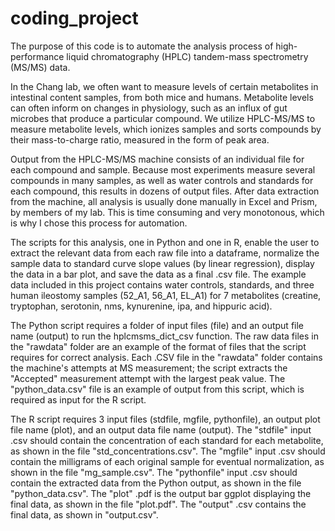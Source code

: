 # coding_project

The purpose of this code is to automate the analysis process of high-performance liquid chromatography (HPLC) tandem-mass spectrometry (MS/MS) data.

In the Chang lab, we often want to measure levels of certain metabolites in intestinal content samples, from both mice and humans. Metabolite levels can often inform on changes in physiology, such as an influx of gut microbes that produce a particular compound. We utilize HPLC-MS/MS to measure metabolite levels, which ionizes samples and sorts compounds by their mass-to-charge ratio, measured in the form of peak area.

Output from the HPLC-MS/MS machine consists of an individual file for each compound and sample. Because most experiments measure several compounds in many samples, as well as water controls and standards for each compound, this results in dozens of output files. After data extraction from the machine, all analysis is usually done manually in Excel and Prism, by members of my lab. This is time consuming and very monotonous, which is why I chose this process for automation.

The scripts for this analysis, one in Python and one in R, enable the user to extract the relevant data from each raw file into a dataframe, normalize the sample data to standard curve slope values (by linear regression), display the data in a bar plot, and save the data as a final .csv file. The example data included in this project contains water controls, standards, and three human ileostomy samples (52_A1, 56_A1, EL_A1) for 7 metabolites (creatine, tryptophan, serotonin, nms, kynurenine, ipa, and hippuric acid).

The Python script requires a folder of input files (file) and an output file name (output) to run the hplcmsms_dict_csv function. The raw data files in the "rawdata" folder are an example of the format of files that the script requires for correct analysis. Each .CSV file in the "rawdata" folder contains the machine's attempts at MS measurement; the script extracts the "Accepted" measurement attempt with the largest peak value. The "python_data.csv" file is an example of output from this script, which is required as input for the R script.

The R script requires 3 input files (stdfile, mgfile, pythonfile), an output plot file name (plot), and an output data file name (output). The "stdfile" input .csv should contain the concentration of each standard for each metabolite, as shown in the file "std_concentrations.csv". The "mgfile" input .csv should contain the milligrams of each original sample for eventual normalization, as shown in the file "mg_sample.csv". The "pythonfile" input .csv should contain the extracted data from the Python output, as shown in the file "python_data.csv". The "plot" .pdf is the output bar ggplot displaying the final data, as shown in the file "plot.pdf". The "output" .csv contains the final data, as shown in "output.csv".

